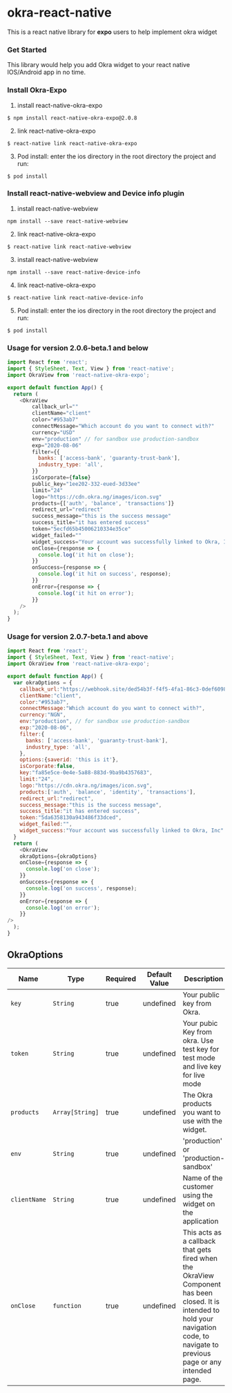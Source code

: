 # okra-react-native

This is a react native library for **expo** users to help implement okra widget

### Get Started
This library would help you add Okra widget to your react native IOS/Android app in no time. 

### Install Okra-Expo
1. install react-native-okra-expo
``` npm
$ npm install react-native-okra-expo@2.0.8
```

2. link react-native-okra-expo
``` npm
$ react-native link react-native-okra-expo
```

3. Pod install: enter the ios directory in the root directory the project and run:
``` pod
$ pod install
```

### Install react-native-webview and Device info plugin

1. install react-native-webview
``` npm
npm install --save react-native-webview
```

2. link react-native-okra-expo
``` npm
$ react-native link react-native-webview
```

3. install react-native-webview
``` npm
npm install --save react-native-device-info
```

4. link react-native-okra-expo
``` npm
$ react-native link react-native-device-info
```

5. Pod install: enter the ios directory in the root directory the project and run:
``` pod
$ pod install
```



### Usage for version 2.0.6-beta.1 and below

``` javascript
import React from 'react';
import { StyleSheet, Text, View } from 'react-native';
import OkraView from 'react-native-okra-expo';

export default function App() {
  return (
    <OkraView
        callback_url=""
        clientName="client"
        color="#953ab7"
        connectMessage="Which account do you want to connect with?"
        currency="USD"
        env="production" // for sandbox use production-sandbox
        exp="2020-08-06"
        filter={{
          banks: ['access-bank', 'guaranty-trust-bank'],
          industry_type: 'all',
        }}
        isCorporate={false}
        public_key="1ee202-332-eued-3d33ee"
        limit="24"
        logo="https://cdn.okra.ng/images/icon.svg"
        products={['auth', 'balance', 'transactions']}
        redirect_url="redirect"
        success_message="this is the success message"
        success_title="it has entered success"
        token="5ecfd65b45006210334e35ce"
        widget_failed=""
        widget_success="Your account was successfully linked to Okra, Inc"
        onClose={response => {
          console.log('it hit on close');
        }}
        onSuccess={response => {
          console.log('it hit on success', response);
        }}
        onError={response => {
          console.log('it hit on error');
        }}
    />
  );
}
```

### Usage for version 2.0.7-beta.1 and above

``` javascript
import React from 'react';
import { StyleSheet, Text, View } from 'react-native';
import OkraView from 'react-native-okra-expo';

export default function App() {
  var okraOptions = {
    callback_url:"https://webhook.site/ded54b3f-f4f5-4fa1-86c3-0def6098fb4d",
    clientName:"client",
    color:"#953ab7",
    connectMessage:"Which account do you want to connect with?",
    currency:"NGN",
    env:"production", // for sandbox use production-sandbox
    exp:"2020-08-06",
    filter:{
      banks: ['access-bank', 'guaranty-trust-bank'],
      industry_type: 'all',
    },
    options:{saverid: 'this is it'},
    isCorporate:false,
    key:"fa85e5ce-0e4e-5a88-883d-9ba9b4357683",
    limit:"24",
    logo:"https://cdn.okra.ng/images/icon.svg",
    products:['auth', 'balance', 'identity', 'transactions'],
    redirect_url:"redirect",
    success_message:"this is the success message",
    success_title:"it has entered success",
    token:"5da6358130a943486f33dced",
    widget_failed:"",
    widget_success:"Your account was successfully linked to Okra, Inc"
  }
  return (
    <OkraView
    okraOptions={okraOptions}
    onClose={response => {
      console.log('on close');
    }}
    onSuccess={response => {
      console.log('on success', response);
    }}
    onError={response => {
      console.log('on error');
    }}
/>
  );
}
```



## OkraOptions

|Name                   | Type           | Required            | Default Value       | Description         |
|-----------------------|----------------|---------------------|---------------------|---------------------|
|  `key `               | `String`       | true                |  undefined          | Your public key from Okra.
|  `token`              | `String`       | true                |  undefined          | Your pubic Key from okra. Use test key for test mode and live key for live mode
|  `products`           | `Array[String]`| true                |  undefined          | The Okra products you want to use with the widget.
|  `env`                | `String`       | true                |  undefined          | 'production' or 'production-sandbox'
|  `clientName`         | `String`       | true                |  undefined          | Name of the customer using the widget on the application
|  `onClose`            | `function`     | true                |  undefined          | This acts as a callback that gets fired when the OkraView Component has been closed. It is intended to hold your navigation code, to navigate to previous page or any intended page. 
